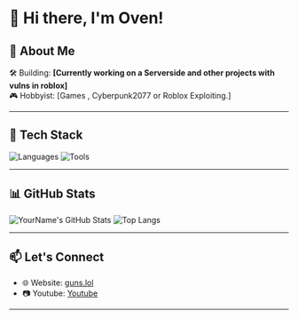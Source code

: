 # 👋 Hi there, I'm Oven!

## 🚀 About Me
  
🛠️ Building: **[Currently working on a Serverside and other projects with vulns in roblox]**  
🎮 Hobbyist: [Games , Cyberpunk2077 or Roblox Exploiting.]

---

## 🧰 Tech Stack

![Languages](https://skillicons.dev/icons?i=lua)
![Tools](https://skillicons.dev/icons?i=,robloxstudio)

---

## 📊 GitHub Stats

<!-- Dark Mode -->
![YourName's GitHub Stats](https://github-readme-stats.vercel.app/api?username=yourusername&show_icons=true&theme=radical)
![Top Langs](https://github-readme-stats.vercel.app/api/top-langs/?username=yourusername&layout=compact&theme=radical)

<!-- Light Mode (remove dark mode above if using this) -->
<!--
![YourName's GitHub Stats](https://github-readme-stats.vercel.app/api?username=yourusername&show_icons=true&theme=default)
![Top Langs](https://github-readme-stats.vercel.app/api/top-langs/?username=yourusername&layout=compact&theme=default)
-->

---

## 📫 Let's Connect

- 🌐 Website: [guns.lol](https://guns.lol/oven)
- 📷 Youtube: [Youtube](https://youtube.com/@Oven205)

---
<!---
Oven4250/Oven4250 is a ✨ special ✨ repository because its `README.md` (this file) appears on your GitHub profile.
You can click the Preview link to take a look at your changes.
--->
